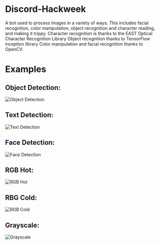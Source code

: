 # Discord-Hackweek
A bot used to process images in a variety of ways. This includes facial recognition, color manipulation, object recognition and character reading, and making it trippy.
Character recognition is thanks to the EAST Optical Character Recognition Library
Object recognition thanks to TensorFlow inception library
Color manipulation and facial recognition thanks to OpenCV.

# Examples
## Object Detection:
![Object Detection](https://i.imgur.com/EyGp9Ca.png)
## Text Detection:
![Text Detection](https://i.imgur.com/vBuTPtL.png)
## Face Detection:
![Face Detection](https://i.imgur.com/G70bWeX.png)
## RGB Hot:
![RGB Hot](https://i.imgur.com/PehdKed.png)
## RBG Cold:
![RGB Cold](https://i.imgur.com/Nn0MCpM.png)
## Grayscale:
![Grayscale](https://i.imgur.com/v5qFuIw.png)
